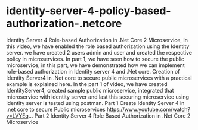# identity-server-4-policy-based-authorization-.netcore
Identity Server 4 Role-based Authorization in .Net Core 2 Microservice, In this video, we have enabled the role based authorization using the Identity server. we have created 2 users admin and user and created the respective policy in microservices.   In part 1, we have seen how to secure the public microservice, in this part, we have demonstrated how we can implement role-based authorization in Identity server 4 and .Net core.   Creation of Identity Server4 in .Net core to secure public microservices with a practical example is explained here.   In the part 1 of video, we have created IdentityServer4, created sample public microservice, integrated that microservice with identity server and last this securing microservice using identity server is tested using postman.   Part 1 Create Identity Server 4 in .net core to secure Public microservices https://www.youtube.com/watch?v=LVYEq...  Part 2 Identity Server 4 Role Based Authorization in .Net Core 2 Microservice 
